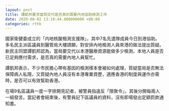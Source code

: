 ```yaml
---
layout: post
title: 譚凱邦要求當局交代是否真的需要內地協助檢測工作
date: 2020-08-02 13:19:44.000000000 +08:00
categories: rthk
---
```


國家衛健委成立的「内地核酸檢測支援隊」，其中7名先遣隊成員今日到港協助。多名民主派區議員到醫管局大樓請願，對安排內地檢測人員來港的做法提出質疑。新民主同盟譚凱邦認為，當局要交代以本港醫療資源能做多少檢測，本地人員是否已足夠應付需求，是否真的需要內地人員幫忙。

譚凱邦表示，不少市民擔心帶有基因的檢測樣本會被如何處理，質疑當局是否無法保障病人私隱，又質疑內地人員沒有本港專業資歷，適應香港的制度與運作亦需時，是否可以有效幫助香港。

在場9名區議員一度一字排開見記者，被警員指違反「限聚令」，其後分開每兩人一組發言。當記者會結束後，有警員記下區議員的資料，沒有即場發出定額罰款通知書。
